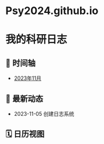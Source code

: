 # Psy2024.github.io
# 我的科研日志

## 📅 时间轴
- [2023年11月](2023-11.md)

## 📌 最新动态
- 2023-11-05 创建日志系统
## 🗓️ 日历视图
<script src="https://cdn.jsdelivr.net/npm/fullcalendar@6.1.8/index.global.min.js"></script>
<div id="calendar"></div>
<script>
document.addEventListener('DOMContentLoaded', function() {
  var calendarEl = document.getElementById('calendar');
  var calendar = new FullCalendar.Calendar(calendarEl, {
    initialView: 'dayGridMonth',
    events: [
      { title: '实验启动', start: '2023-11-05', url: '_posts/2023/11/2023-11-05.md' },
      { title: '论文阅读', start: '2023-11-06', url: '_posts/2023/11/2023-11-06.md' }
    ]
  });
  calendar.render();
});
</script>
